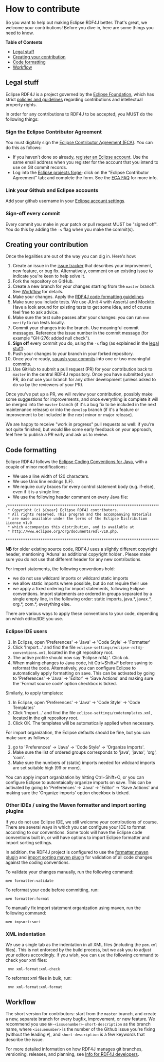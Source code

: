 # How to contribute

So you want to help out making Eclipse RDF4J better. That's great, we welcome your contributions! 
Before you dive in, here are some things you need to know.

**Table of Contents**  

- [Legal stuff](#legal-stuff)
- [Creating your contribution](#creating-your-contribution)
- [Code formatting](#code-formatting)
- [Workflow](#workflow) 
	
## Legal stuff

Eclipse RDF4J is a project governed by the [Eclipse Foundation](http://www.eclipse.org/), which has strict [policies and guidelines](https://wiki.eclipse.org/Development_Resources#Policies_and_Guidelines) regarding contributions and intellectual property rights.

In order for any contributions to RDF4J to be accepted, you MUST do the following things:

### Sign the Eclipse Contributor Agreement
You must digitally sign the [Eclipse Contributor Agreement (ECA)](https://www.eclipse.org/legal/ECA.php). You can do this as follows: 

* If you haven't done so already, [register an Eclipse account](https://dev.eclipse.org/site_login/createaccount.php). Use the same email address when you register for the account that you intend to use on Git commit records. 
* Log into the [Eclipse projects forge](http://www.eclipse.org/contribute/cla); click on the "Eclipse Contributor Agreement" tab; and complete the form. See the [ECA FAQ](https://www.eclipse.org/legal/ecafaq.php) for more info. 

### Link your Github and Eclipse accounts

Add your github username in your [Eclipse account settings](https://dev.eclipse.org/site_login/#open_tab_accountsettings).

### Sign-off every commit

Every commit you make in your patch or pull request MUST be "signed off". You do this by adding the `-s` flag when you make the commit(s).

## Creating your contribution

Once the legalities are out of the way you can dig in. Here's how:

1. Create an issue in the [issue tracker](https://github.com/eclipse/rdf4j/issues) that describes your improvement, new feature, or bug fix. Alternatively, comment on an existing issue to indicate you're keen to help solve it.
2. Fork the repository on GitHub.
3. Create a new branch for your changes starting from the `master` branch. See [Workflow](#workflow) for details.
4. Make your changes. Apply the [RDF4J code formatting guidelines](#code-formatting)
5. Make sure you include tests. We use JUnit 4 with AssertJ and Mockito. Have a look around for existing tests to get some idea, and of course feel free to ask advice.
6. Make sure the test suite passes after your changes: you can run `mvn verify` to run tests locally.
7. Commit your changes into the branch. Use meaningful commit messages. Reference the issue number in the commit message (for example "GH-276: added null check").
8. **Sign off** every commit you do, using the `-s` flag (as explained in the [legal stuff](#legal-stuff)).
9. Push your changes to your branch in your forked repository.
10. Once you're ready, [squash your commits](https://rdf4j.org/documentation/developer/squashing) into one or two meaningful commits.
11. Use GitHub to submit a pull request (PR) for your contribution back to `master` in the central RDF4J repository.  Once you have submitted your PR, do not use your branch for any other development (unless asked to do so by the reviewers of your PR). 

Once you've put up a PR, we will review your contribution, possibly make some suggestions for improvements, and once everything is complete it will be merged into the `master` branch (if it's a bug fix to be included in the next maintenance release) or into the `develop` branch (if it's a feature or improvement to be included in the next minor or major release).

We are happy to receive "work in progress" pull requests as well: if you're not quite finished, but would like some early feedback on your approach, feel free to publish a PR early and ask us to review. 

## Code formatting

Eclipse RDF4J follows the [Eclipse Coding Conventions for Java](https://wiki.eclipse.org/Coding_Conventions), with a couple of minor modifications:

- We use a line width of 120 characters.
- We use Unix line endings (LF).
- We require curly braces for every control statement body (e.g. if-else), even if it is a single line.
- We use the following header comment on every Java file:

```
/*******************************************************************************
 * Copyright (c) ${year} Eclipse RDF4J contributors.
 * All rights reserved. This program and the accompanying materials
 * are made available under the terms of the Eclipse Distribution License v1.0
 * which accompanies this distribution, and is available at
 * http://www.eclipse.org/org/documents/edl-v10.php.
 *******************************************************************************/
 ```

**NB** for older existing source code, RDF4J uses a slightly different
copyright header, mentioning 'Aduna' as additional copyright holder . Please
make sure you do not use that different header for any new contributions. 

For import statements, the following conventions hold:

- we do not use wildcard imports or wildcard static imports
- we allow static imports where possible, but do not require their use
- we apply a fixed ordering for import statements, following Eclipse conventions. Import statements are ordered in groups separated by a single empty line, in the following order: static imports, java.\*, javax.\*, org.\*, com.\*, everything else.

There are various ways to apply these conventions to your code, depending on which editor/IDE you use.

### Eclipse IDE users

1. In Eclipse, open 'Preferences' -> 'Java' -> 'Code Style' -> 'Formatter' 
2. Click 'Import...' and find the file `eclipse-settings/eclipse-rdf4j-conventions.xml`, located in the git repository root.
3. The active profile should now say 'Eclipse rdf4j '. Click ok.
4. When making changes to Java code, hit Ctrl+Shift+F before saving to reformat the code. Alternatively, you can configure Eclipse to automatically apply formatting on save. This can be activated by going to 'Preferences' -> 'Java' -> 'Editor' -> 'Save Actions' and making sure the 'Format source code' option checkbox is ticked.

Similarly, to apply templates:

1. In Eclipse, open 'Preferences' -> 'Java' -> 'Code Style' -> 'Code Templates' 
2. Click 'Import...' and find the file `eclipse-settings/codetemplates.xml`, located in the git repository root.
3. Click OK. The templates will be automatically applied when necessary. 

For import organization, the Eclipse defaults should be fine, but you can make sure as follows:

1. go to 'Preferences' -> 'Java' -> 'Code Style' -> 'Organize Imports'. 
2. Make sure the list of ordered groups corresponds to 'java', 'javax', 'org', 'com'.
3. Make sure the numbers of (static) imports needed for wildcard imports are set suitable high (99 or more).

You can apply import organization by hitting Ctrl+Shift+O, or you can configure Eclipse to automtaically organize imports on save. This can be activated by going to 'Preferences' -> 'Java' -> 'Editor' -> 'Save Actions' and making sure the 'Organize imports' option checkbox is ticked.

### Other IDEs / using the Maven formatter and import sorting plugins

If you do not use Eclipse IDE, we still welcome your contributions of course. There are several ways in which you can configure your IDE to format according to our conventions. Some tools will have the Eclipse code conventions built in, or will have options to import Eclipse formatter and import sorting settings. 

In addition, the RDF4J project is configured to use the [formatter maven plugin](https://code.revelc.net/formatter-maven-plugin/) and [import sorting maven plugin](https://code.revelc.net/impsort-maven-plugin/index.html) for validation of all code changes against the coding conventions. 

To validate your changes manually, run the following command:

```
mvn formatter:validate
```

To reformat your code before committing, run:

```
mvn formatter:format
```

To manually fix import statement organization using maven, run the following command:

```
mvn impsort:sort
```

### XML indentation

We use a single tab as the indentation in all XML files (including the `pom.xml` files). This is not enforced by the build process, but we ask you to adjust your editors accordingly. If you wish, you can use the following command to check your xml files:

     mvn xml-format:xml-check
     
To reformat xml files in bulk, run:

     mvn xml-format:xml-format
     
## Workflow 

The short version for contributors: start from the `master` branch, and create a new, separate branch for every bugfix, improvement, or new feature. We recommend you use `GH-<issuenumber>-short-description` as the branch name, where `<issuenumber>` is the number of the Github issue you're fixing (without the leading `#`), and `short-description` is a few keywords that describe the issue.

For more detailed information on how RDF4J manages git branches, versioning, releases, and planning, see [Info for RDF4J developers](https://rdf4j.org/documentation/developer/).
